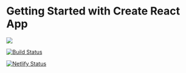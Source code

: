 # Getting Started with Create React App

<img src="https://img.shields.io/badge/travisci%20-%232B2F33.svg?&style=for-the-badge&logo=travis&logoColor=white"/>

[![Build Status](https://travis-ci.org/Vicynet/React-netlify-cicd.svg?branch=main)](https://travis-ci.org/Vicynet/React-netlify-cicd)

[![Netlify Status](https://api.netlify.com/api/v1/badges/c490f765-0949-4de5-8e00-f990ce2311ab/deploy-status)](https://app.netlify.com/sites/sharp-brattain-8ad0a2/deploys)
